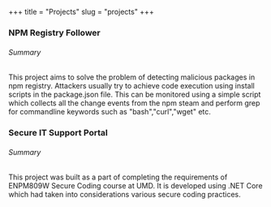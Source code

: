 +++
title = "Projects"
slug = "projects"
+++

### NPM Registry Follower

###### Summary

This project aims to solve the problem of detecting malicious packages in npm registry.
Attackers usually try to achieve code execution using install scripts in the package.json file.
This can be monitored using a simple script which collects all the change events from the npm steam
and perform grep for commandline keywords such as "bash","curl","wget" etc.

### Secure IT Support Portal
###### Summary

This project was built as a part of completing the requirements of ENPM809W Secure Coding course at UMD.
It is developed using .NET Core which had taken into considerations various secure coding practices.